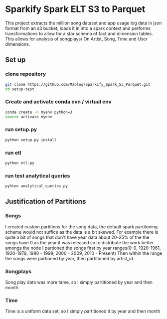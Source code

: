 # Sparkify Spark ELT S3 to  Parquet
This project extracts the million song dataset and app usage log data in json format from an s3 bucket, loads it in into a spark context
and performs transformations to allow for a star schema of fact and dimension tables. This allows for analysis of songplays/
On Artist, Song, Time and User dimensions.


## Set up

### clone repository
```bash
git clone https://github.com/Mabloq/Sparkify_Spark_S3_Parquet.git
cd setup-test
```

### Create and activate conda evn / virtual env
```bash
conda create -n myenv python=3
source activate myenv
```
### run setup.py
```bash
python setup.py install
```

### run etl
```bash
python etl.py
```

### run test analytical queries
```bash
pyhton analytical_queries.py
```

## Justification of Partitions
### Songs
I created custom partitions for the song data, the default spark partitoning scheme would not suffice as the
data is a bit skewed. For example there is quite a bit of songs that don't have year data about 20-25% of the 
the songs have 0 as the year it was released so to distribute the work better amongs the node I partioned the
songs first by year ranges(0-0, 1920-1961, 1920-1979, 1980 - 1999, 2000 - 2009, 2010 - Present) Then within
the range the songs were partioned by year, then partitioned by artist_id.

### Songplays
Song play data was more tame, so I simply partitioned by year and then month

### Time
Time is a uniform data set, so I simply partitioned it by year and then month




